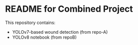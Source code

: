 # README for Combined Project

This repository contains:
- YOLOv7-based wound detection (from repo-A)
- YOLOv8 notebook (from repoB)
